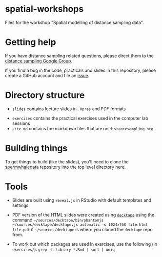 spatial-workshops
=================

Files for the workshop "Spatial modelling of distance sampling data".

# Getting help

If you have distance sampling related questions, please direct them to the [distance sampling Google Group](https://groups.google.com/forum/#!forum/distance-sampling).

If you find a bug in the code, practicals and slides in this repository, please create a GitHub account and file an [issue](https://github.com/DistanceDevelopment/spatial-workshops/issues).

# Directory structure

- `slides` contains lecture slides in `.Rpres` and PDF formats
* `exercises` contains the practical exercises used in the computer lab sessions
* `site_md` contains the markdown files that are on `distancesampling.org`

# Building things

To get things to build (like the slides), you'll need to clone the [spermwhaledata](https://github.com/DistanceDevelopment/spermwhaledata) repository into the top level directory here.

# Tools

* Slides are built using `reveal.js` in RStudio with default templates and settings.
- PDF version of the HTML slides were created using [`decktape`](https://github.com/astefanutti/decktape) using the command `~/sources/decktape/bin/phantomjs ~/sources/decktape/decktape.js automatic -s 1024x768 file.html file.pdf` if `~/sources/decktape` is where you cloned the `decktape` repo from.
* To work out which packages are used in exercises, use the following (in `exercises/`): `grep -h library *.Rmd | sort | uniq`

